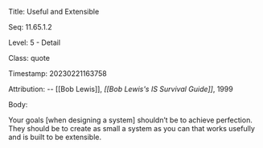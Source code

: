 Title:  Useful and Extensible

Seq:    11.65.1.2

Level:  5 - Detail

Class:  quote

Timestamp: 20230221163758

Attribution: -- [[Bob Lewis]], *[[Bob Lewis's IS Survival Guide]]*, 1999

Body:

Your goals [when designing a system] shouldn’t be to achieve perfection. They should be to create as small a system as you can that works usefully and is built to be extensible.

